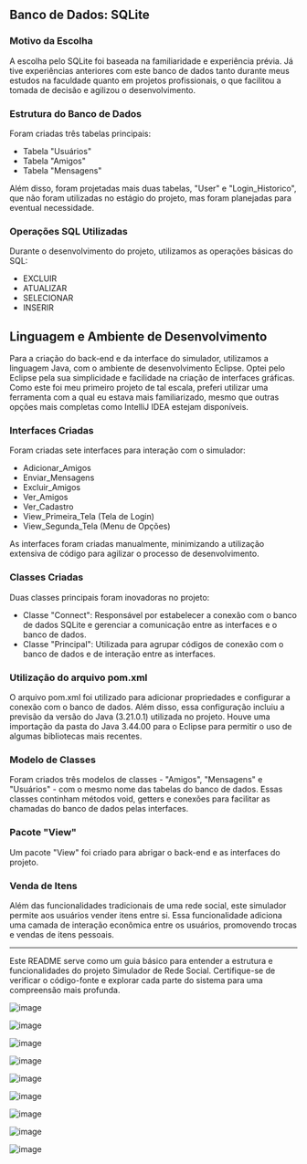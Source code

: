 

## Banco de Dados: SQLite

### Motivo da Escolha
A escolha pelo SQLite foi baseada na familiaridade e experiência prévia. Já tive experiências anteriores com este banco de dados tanto durante meus estudos na faculdade quanto em projetos profissionais, o que facilitou a tomada de decisão e agilizou o desenvolvimento.

### Estrutura do Banco de Dados
Foram criadas três tabelas principais:
- Tabela "Usuários"
- Tabela "Amigos"
- Tabela "Mensagens"

Além disso, foram projetadas mais duas tabelas, "User" e "Login_Historico", que não foram utilizadas no estágio do projeto, mas foram planejadas para eventual necessidade.

### Operações SQL Utilizadas
Durante o desenvolvimento do projeto, utilizamos as operações básicas do SQL:
- EXCLUIR
- ATUALIZAR
- SELECIONAR
- INSERIR

## Linguagem e Ambiente de Desenvolvimento
Para a criação do back-end e da interface do simulador, utilizamos a linguagem Java, com o ambiente de desenvolvimento Eclipse. Optei pelo Eclipse pela sua simplicidade e facilidade na criação de interfaces gráficas. Como este foi meu primeiro projeto de tal escala, preferi utilizar uma ferramenta com a qual eu estava mais familiarizado, mesmo que outras opções mais completas como IntelliJ IDEA estejam disponíveis.

### Interfaces Criadas
Foram criadas sete interfaces para interação com o simulador:
- Adicionar_Amigos
- Enviar_Mensagens
- Excluir_Amigos
- Ver_Amigos
- Ver_Cadastro
- View_Primeira_Tela (Tela de Login)
- View_Segunda_Tela (Menu de Opções)

As interfaces foram criadas manualmente, minimizando a utilização extensiva de código para agilizar o processo de desenvolvimento.

### Classes Criadas
Duas classes principais foram inovadoras no projeto:
- Classe "Connect": Responsável por estabelecer a conexão com o banco de dados SQLite e gerenciar a comunicação entre as interfaces e o banco de dados.
- Classe "Principal": Utilizada para agrupar códigos de conexão com o banco de dados e de interação entre as interfaces.

### Utilização do arquivo pom.xml
O arquivo pom.xml foi utilizado para adicionar propriedades e configurar a conexão com o banco de dados. Além disso, essa configuração incluiu a previsão da versão do Java (3.21.0.1) utilizada no projeto. Houve uma importação da pasta do Java 3.44.00 para o Eclipse para permitir o uso de algumas bibliotecas mais recentes.

### Modelo de Classes
Foram criados três modelos de classes - "Amigos", "Mensagens" e "Usuários" - com o mesmo nome das tabelas do banco de dados. Essas classes continham métodos void, getters e conexões para facilitar as chamadas do banco de dados pelas interfaces.

### Pacote "View"
Um pacote "View" foi criado para abrigar o back-end e as interfaces do projeto.

### Venda de Itens
Além das funcionalidades tradicionais de uma rede social, este simulador permite aos usuários vender itens entre si. Essa funcionalidade adiciona uma camada de interação econômica entre os usuários, promovendo trocas e vendas de itens pessoais.

---

Este README serve como um guia básico para entender a estrutura e funcionalidades do projeto Simulador de Rede Social. Certifique-se de verificar o código-fonte e explorar cada parte do sistema para uma compreensão mais profunda.



![image](https://github.com/plinnionascimento/trabalho_LP/assets/151463456/10fbe7fc-3d44-4755-98ce-8776445b0baf)



![image](https://github.com/plinnionascimento/trabalho_LP/assets/151463456/ed1063dd-e17d-43bb-b21d-c9f335cadc80)



![image](https://github.com/plinnionascimento/trabalho_LP/assets/151463456/576ba32f-c559-462a-95df-80a0e49e8c89)

![image](https://github.com/plinnionascimento/trabalho_LP/assets/151463456/fdcbd863-4c0f-4ad9-bae8-78289db30fcb)



![image](https://github.com/plinnionascimento/trabalho_LP/assets/151463456/e598dde5-7617-471d-8444-9107bc8833c8)



![image](https://github.com/plinnionascimento/trabalho_LP/assets/151463456/5e8dd24e-ab7b-424e-aaab-b21dc8f78770)



![image](https://github.com/plinnionascimento/trabalho_LP/assets/151463456/e8871680-bbf4-405f-b084-0631a2237502)

![image](https://github.com/plinnionascimento/trabalho_LP/assets/151463456/52baf8c3-bf0a-4266-acc5-fa47881a4f27)

![image](https://github.com/plinnionascimento/trabalho_LP/assets/151463456/1435f2f5-67bc-4622-a84a-67205aa7d6ae)






